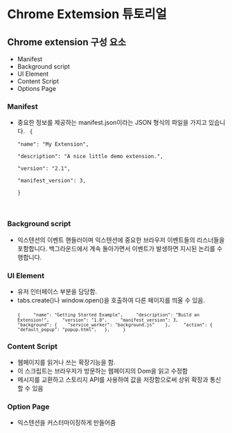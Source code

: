 # Chrome Extemsion 튜토리얼

## Chrome extension 구성 요소

-   Manifest
-   Background script
-   UI Element
-   Content Script
-   Options Page

### Manifest

-   중요한 정보를 제공하는 manifest.json이라는 JSON 형식의 파일을 가지고 있습니다.
    <code>
    {  
     "name": "My Extension",  
     "description": "A nice little demo extension.",  
     "version": "2.1",  
     "manifest_version": 3,  
    }
    </code>

<br/>

### Background script

-   익스텐션의 이벤트 핸들러이며 익스텐션에 중요한 브라우저 이벤트들의 리스너들을 포함합니다. 백그라운드에서 계속 돌아가면서 이벤트가 발생하면 지시된 논리를 수행합니다.

### UI Element

-   유저 인터페이스 부분을 담당함.
-   tabs.create()나 window.open()을 호출하여 다른 페이지를 띄울 수 있음.  
     <code>
    `{    
    "name": "Getting Started Example",    
    "description": "Build an Extension!",    
    "version": "1.0",    
    "manifest_version": 3,    
    "background": {   
        "service_worker": "background.js"   
    },    
    "action": {   
        "default_popup": "popup.html",  
    },    
}
`
    </code>

### Content Script

-   웹페이지를 읽거나 쓰는 확장기능을 함.
-   이 스크립트는 브라우저가 방문하는 웹페이지의 Dom을 읽고 수정함
-   메시지를 교환하고 스토리지 API를 사용하여 값을 저장함으로써 상위 확장과 통신할 수 있음

### Option Page

-   익스텐션을 커스터마이징하게 만들어줌
